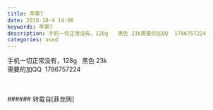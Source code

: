 ```yaml
---
title: 苹果7
date: 2018-10-4 14:06
keywords: 苹果7
description: 手机一切正常没有，128g   黑色 23k需要的加QQ  1786757224
categories: used
---
```

<td class="t_f" id="postmessage_1949751">

手机一切正常没有，128g   黑色 23k<br/>
需要的加QQ  1786757224<br/>
<img alt="" border="0" class="zoom" data-cf-modified-4522c1c42e89e9cf1c79e2a2-="" file="http://www.flw.ph/data/appbyme/upload/image/201810/04/rXl69CySZGNf.jpg" id="aimg_J7fdU" lazyloadthumb="1" onclick="" onmouseover="" src="http://www.flw.ph/data/appbyme/upload/image/201810/04/rXl69CySZGNf.jpg"/><br/>
<br/>
<img alt="" border="0" class="zoom" data-cf-modified-4522c1c42e89e9cf1c79e2a2-="" file="http://www.flw.ph/data/appbyme/upload/image/201810/04/SoKliMPdxLDx.jpg" id="aimg_JDN9E" lazyloadthumb="1" onclick="" onmouseover="" src="http://www.flw.ph/data/appbyme/upload/image/201810/04/SoKliMPdxLDx.jpg"/><br/>
<br/>
</td>
###### 转载自[菲龙网]